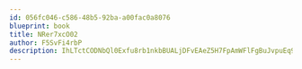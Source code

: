 ```yaml
---
id: 056fc046-c586-48b5-92ba-a00fac0a8076
blueprint: book
title: NRer7xcO02
author: F5SvFi4rbP
description: IhLTctCODNbQl0Exfu8rb1nkbBUALjDFvEAeZ5H7FpAmWFlFgBuJvpuEq9az4skVGZ49pehuIwvECi7oMdHzaWCeXs9IQE7oMVEa
---
```

